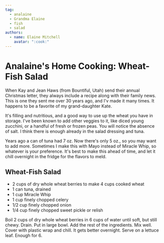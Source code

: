 ```yaml
---
tag:
  - analaine
  - Grandma Elaine
  - fish
  - salad
authors:
  - name: Elaine Mitchell
    avatar: ":cook:"
---
```


# Analaine's Home Cooking: Wheat-Fish Salad
When Kay and Jean Haws (from Bountiful, Utah) send their annual Christmas letter, they
always include a recipe along with their family news. This is one they sent me over 30 years
ago, and I'v made it many times. It happens to be a favorite of my grand-daughter Kate.

It's filling and nutritious, and a good way to use up the wheat you have in storage. I've been
known to add other veggies to it, like diced young zucchini, or a handful of fresh or frozen peas.
You will notice the absence of salt. I think there is enough already in the salad dressing and
tuna.

Years ago a can of tuna had 7 oz. Now there's only 5 oz., so you may want to add more.
Sometimes I make this with Mayo instead of Miracle Whip, so whatever is your preference. It's
best to make this ahead of time, and let it chill overnight in the fridge for the flavors to meld.

## Wheat-Fish Salad
* 2 cups of dry whole wheat berries to make 4 cups cooked wheat
* 1 can tuna, drained
* 1 cup Miracle Whip
* 1 cup finely chopped celery
* 1/2 cup finely chopped onion
* 1/4 cup finely chopped sweet pickle or relish

Boil 2 cups of dry whole wheat berries in 6 cups of water until soft, but still chewy. Drain. Put
in large bowl. Add the rest of the ingredients. Mix well. Cover with plastic wrap and chill. It
gets better overnight. Serve on a lettuce leaf. Enough for 6.